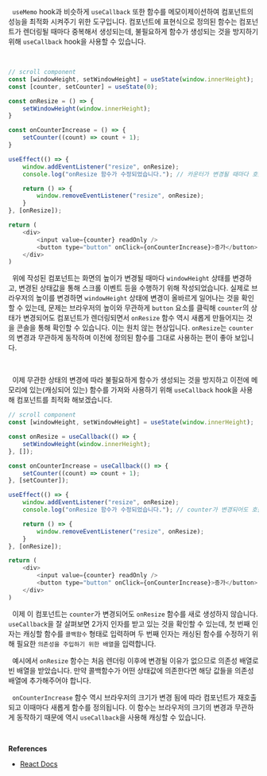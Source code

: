 
&nbsp;&nbsp;`useMemo` hook과 비슷하게 `useCallback` 또한 함수를 메모이제이션하여 컴포넌트의 성능을 최적화 시켜주기 위한 도구입니다. 컴포넌트에 표현식으로 정의된 함수는 컴포넌트가 렌더링될 때마다 중복해서 생성되는데, 불필요하게 함수가 생성되는 것을 방지하기 위해 `useCallback` hook을 사용할 수 있습니다.

<br>

```javascript
// scroll component
const [windowHeight, setWindowHeight] = useState(window.innerHeight);
const [counter, setCounter] = useState(0);

const onResize = () => {
	setWindowHeight(window.innerHeight);
}

const onCounterIncrease = () => {
	setCounter((count) => count + 1);
}

useEffect(() => {
	window.addEventListener("resize", onResize);
	console.log("onResize 함수가 수정되었습니다."); // 카운터가 변경될 때마다 호출됩니다.

	return () => {
		window.removeEventListener("resize", onResize);
	}
}, [onResize]);

return (
	<div>
		<input value={counter} readOnly />
		<button type="button" onClick={onCounterIncrease}>증가</button>
	</div>
)
```

&nbsp;&nbsp;위에 작성된 컴포넌트는 화면의 높이가 변경될 때마다 `windowHeight` 상태를 변경하고, 변경된 상태값을 통해 스크롤 이벤트 등을 수행하기 위해 작성되었습니다. 실제로 브라우저의 높이를 변경하면 `windowHeight` 상태에 변경이 올바르게 일어나는 것을 확인할 수 있는데, 문제는 브라우저의 높이와 무관하게 `button` 요소를 클릭해 `counter`의 상태가 변경되어도 컴포넌트가 렌더링되면서 `onResize` 함수 역시 새롭게 만들어지는 것을 콘솔을 통해 확인할 수 있습니다. 이는 원치 않는 현상입니다. `onResize`는 `counter`의 변경과 무관하게 동작하며 이전에 정의된 함수를 그대로 사용하는 편이 좋아 보입니다.

<br>

&nbsp;&nbsp;이제 무관한 상태의 변경에 따라 불필요하게 함수가 생성되는 것을 방지하고 이전에 메모리에 있는(캐싱되어 있는) 함수를 가져와 사용하기 위해 `useCallback` hook을 사용해 컴포넌트를 최적화 해보겠습니다.

```javascript
// scroll component
const [windowHeight, setWindowHeight] = useState(window.innerHeight);

const onResize = useCallback(() => {
	setWindowHeight(window.innerHeight);
}, []);

const onCounterIncrease = useCallback(() => {
	setCounter((count) => count + 1);
}, [setCounter]);

useEffect(() => {
	window.addEventListener("resize", onResize);
	console.log("onResize 함수가 수정되었습니다."); // counter가 변경되어도 호출되지 않습니다.

	return () => {
		window.removeEventListener("resize", onResize);
	}
}, [onResize]);

return (
	<div>
		<input value={counter} readOnly />
		<button type="button" onClick={onCounterIncrease}>증가</button>
	</div>
)
```

&nbsp;&nbsp;이제 이 컴포넌트는 `counter`가 변경되어도 `onResize` 함수를 새로 생성하지 않습니다. `useCallback`을 잘 살펴보면 2가지 인자를 받고 있는 것을 확인할 수 있는데, 첫 번째 인자는 캐싱할 함수를 `콜백함수` 형태로 입력하며 두 번째 인자는 캐싱된 함수를 수정하기 위해 필요한 `의존성을 주입하기 위한 배열`을 입력합니다.

&nbsp;&nbsp;예시에서 `onResize` 함수는 처음 렌더링 이후에 변경될 이유가 없으므로 의존성 배열로 빈 배열을 받았습니다. 만약 콜백함수가 어떤 상태값에 의존한다면 해당 값들을 의존성 배열에 추가해주어야 합니다.

&nbsp;&nbsp;`onCounterIncrease` 함수 역시 브라우저의 크기가 변경 됨에 따라 컴포넌트가 재호출되고 이때마다 새롭게 함수를 정의됩니다. 이 함수는 브라우저의 크기의 변경과 무관하게 동작하기 때문에 역시 `useCallback`을 사용해 캐싱할 수 있습니다.

<br>

**References**
- [React Docs](https://ko.legacy.reactjs.org/docs/hooks-reference.html#usecallback)